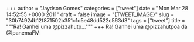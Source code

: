 
+++
author = "Jaydson Gomes"
categories = ["tweet"]
date = "Mon Mar 28 14:52:55 +0000 2011"
draft = false
image = "{TWEET_IMAGE}"
slug = "30b74924b12f871502b351c1d5e48dd522c563d3"
tags = ["tweet"]
title = """Ra! Ganhei uma @pizzahutp..."""
+++
Ra! Ganhei uma @pizzahutpoa da @IpanemaFM
